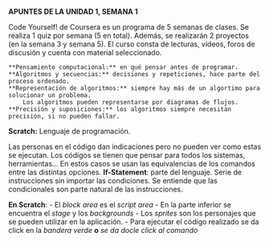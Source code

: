 **APUNTES DE LA UNIDAD 1, SEMANA 1**

Code Yourself! de Coursera es un programa de 5 semanas de clases. Se realiza 1 quiz por semana (5 en total). Además, se realizarán 2 proyectos (en la semana 3 y semana 5). El curso consta de lecturas, vídeos, foros de discusión y cuenta con material seleccionado.

    **Pensamiento computacional:** en qué pensar antes de programar.
    **Algoritmos y secuencias:** decisiones y repeticiones, hace parte del proceso ordenado.
    **Representación de algoritmos:** siempre hay más de un algortimo para solucionar un problema. 
        Los algoritmos pueden representarse por diagramas de flujos.
    **Precisión y suposiciones:** los algoritmos siempre necesitan precisión, si no pueden fallar.
**Scratch:** Lenguaje de programación.

Las personas en el código dan indicaciones pero no pueden ver como estas se ejecutan.
    Los códigos se tienen que pensar para todos los sistemas, herramientas...
        En estos casos se usan las equivalencias de los comandos entre las distintas opciones.
**If-Statement**: parte del lenguaje.
    Serie de instrucciones sin importar las condiciones.
        Se entiende que las condicionales son parte natural de las instrucciones.

**En Scratch**: 
    - El *block area* es el *script area*
    - En la parte inferior se encuentra el *stage* y los *backgrounds*
    - Los *sprites* son los personajes que se pueden utilizar en la aplicación.
    - Para ejecutar el código realizado se da click en la *bandera verde* **o** *se da docle click al comando*